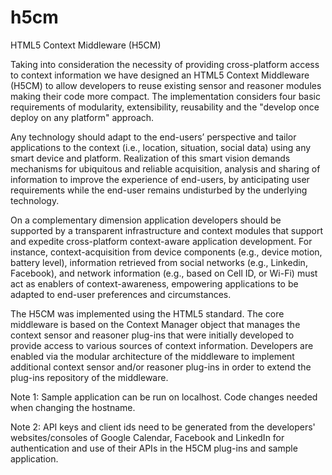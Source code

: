 # h5cm
HTML5 Context Middleware (H5CM)

Taking into consideration the necessity of providing cross-platform access to context information we have designed an HTML5 Context Middleware (H5CM) to allow developers to reuse existing sensor and reasoner modules making their code more compact. The implementation considers four basic requirements of modularity, extensibility, reusability and the "develop once deploy on any platform" approach.

Any technology should adapt to the end-users’ perspective and tailor applications to the context (i.e., location, situation, social data) using any smart device and platform. Realization of this smart vision demands mechanisms for ubiquitous and reliable acquisition, analysis and sharing of information to improve the experience of end-users, by anticipating user requirements while the end-user remains undisturbed by the underlying technology.

On a complementary dimension application developers should be supported by a transparent infrastructure and context modules that support and expedite cross-platform context-aware application development. For instance, context-acquisition from device components (e.g., device motion, battery level), information retrieved from social networks (e.g., Linkedin, Facebook), and network information (e.g., based on Cell ID, or Wi-Fi) must act as enablers of context-awareness, empowering applications to be adapted to end-user preferences and circumstances.

The H5CM was implemented using the HTML5 standard. The core middleware is based on the Context Manager object that manages the context sensor and reasoner plug-ins that were initially developed to provide access to various sources of context information. Developers are enabled via the modular architecture of the middleware to implement additional context sensor and/or reasoner plug-ins in order to extend the plug-ins repository of the middleware.

Note 1: Sample application can be run on localhost. Code changes needed when changing the hostname. 

Note 2: API keys and client ids need to be generated from the developers' websites/consoles of Google Calendar, Facebook and LinkedIn for authentication and use of their APIs in the H5CM plug-ins and sample application.
